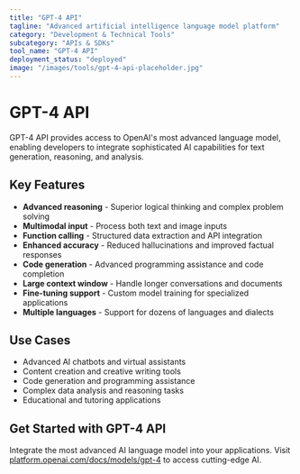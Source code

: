```yaml
---
title: "GPT-4 API"
tagline: "Advanced artificial intelligence language model platform"
category: "Development & Technical Tools"
subcategory: "APIs & SDKs"
tool_name: "GPT-4 API"
deployment_status: "deployed"
image: "/images/tools/gpt-4-api-placeholder.jpg"
---
```


# GPT-4 API

GPT-4 API provides access to OpenAI's most advanced language model, enabling developers to integrate sophisticated AI capabilities for text generation, reasoning, and analysis.

## Key Features

- **Advanced reasoning** - Superior logical thinking and complex problem solving
- **Multimodal input** - Process both text and image inputs
- **Function calling** - Structured data extraction and API integration
- **Enhanced accuracy** - Reduced hallucinations and improved factual responses
- **Code generation** - Advanced programming assistance and code completion
- **Large context window** - Handle longer conversations and documents
- **Fine-tuning support** - Custom model training for specialized applications
- **Multiple languages** - Support for dozens of languages and dialects

## Use Cases

- Advanced AI chatbots and virtual assistants
- Content creation and creative writing tools
- Code generation and programming assistance
- Complex data analysis and reasoning tasks
- Educational and tutoring applications

## Get Started with GPT-4 API

Integrate the most advanced AI language model into your applications. Visit [platform.openai.com/docs/models/gpt-4](https://platform.openai.com/docs/models/gpt-4) to access cutting-edge AI.